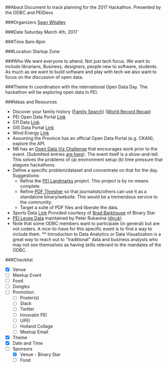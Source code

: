 ##About
Document to track planning for the 2017 Hackathon. Presented by the ODBC and PEIDevs

###Organizers
[Sean Whalley](https://twitter.com/seanWhalley21)

###Date 
Saturday March 4th, 2017

###Time
8am-8pm

###Location
Startup Zone

###Who
We want everyone to attend. Not just tech focus. We want to include librarians, Business, designers, people new to software, students.
As much as we want to build software and play with tech we also want to focus on the discussion of open data.

###Theme
In coordination with the international Open Data Day. The hackathon will be exploring open data in PEI.

###Ideas and Resources
* Discover your family history ([Family Search](https://familysearch.org/indexing/)) ([World Record Recap](https://familysearch.org/blog/en/worldsrecordsrecap/))
* PEI Open Data Portal [Link](https://www.princeedwardisland.ca/en/search/site/?f%5B0%5D=type%3Aservice&f%5B1%5D=field_service_topics%3A2237)
* 511 Data [Link](https://www.princeedwardisland.ca/en/service/view-pei-511-road-conditions)
* GIS Data Portal [Link](http://www.gov.pe.ca/gis/)
* Wind Energy [Link](https://www.princeedwardisland.ca/en/service/view-peis-wind-energy-generation)
* Assuming the Province has an official Open Data Portal (e.g. CKAN), explore the API.
* NB has an [Open Data Viz Challenge](http://huddle.today/nbsprn-to-host-open-data-visualization-challenge/) that encourages work prior to the event. (Submitted entries [are here](http://www.govmakerconference.ca/vote/)). The event itself is a show-and-tell. This solves the problems of (a) environment setup (b) time pressure that plagues hackathons. 
* Define a specific problem/dataset and concentrate on that for the day. Suggestions:
    * Refine the [PEI Landmarks](http://peidevs.github.io/OpenDataBookClub/landmarks/landmarks.html) project. This project is by no means complete.
    * Refine [PDF Thresher](https://github.com/peidevs/OpenDataBookClub/tree/master/tools/PDF_Thresher) so that journalists/others can use it as a standalone binary/website. This would be a tremendous service to the community.
    * Target a suite of PDF files and liberate the data.
* Sports Data [Link](https://www.mysportsfeeds.com/) Provided courtesy of [Brad Barkhouse](https://twitter.com/mysportsfeeds) of Binary Star
* [PEI Levee Data](https://github.com/reinvented/levees) maintained by Peter Rukavina ([@ruk](https://twitter.com/ruk))
* Note that some ODBC members want to participate (in general) but are not coders. A nice-to-have for this specific event is to find a way to include them.
** Introduction to Data Analytics or Data Visualization is a great way to reach out to "traditional" data and business analysts who may not see themselves as having skills relevant to the mandates of the ODBC.

###Checklist
- [x] Venue
- [ ] Meetup Event
- [ ] Food
- [ ] Dongles
- [ ] Promotion
   - [ ] Poster(s)
   - [ ] Slack
   - [ ] Twitter
   - [ ] Innovatin PEI
   - [ ] UPEI
   - [ ] Holland Collage
   - [ ] Meetup Email
- [x] Theme
- [x] Date and Time
- [ ] Sponsors
   - [x] Venue - Binary Star
   - [ ] Food
